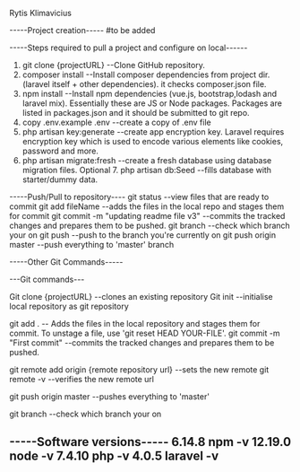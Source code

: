Rytis Klimavicius

-----Project creation-----
#to be added

-----Steps required to pull a project and configure on local------
1. git clone {projectURL} --Clone GitHub repository. 
2. composer install --Install composer dependencies from project dir. (laravel itself + other dependencies). it checks composer.json file.
3. npm install --Install npm dependencies (vue.js, bootstrap,lodash and laravel mix). Essentially these are JS or Node packages. Packages are listed in packages.json and it should be submitted to git repo. 
4. copy .env.example .env --create a copy of .env file
5. php artisan key:generate --create app encryption key. Laravel requires encryption key which is used to encode various elements like cookies, password and more. 
6. php artisan migrate:fresh --create a fresh database using database migration files.
Optional 7. php artisan db:Seed --fills database with starter/dummy data.

-----Push/Pull to repository----
git status --view files that are ready to commit
git add fileName --adds the files in the local repo and stages them for commit
git commit -m "updating readme file v3" --commits the tracked changes and prepares them to be pushed.
git branch --check which branch your on
git push --push to the branch you're currently on
git push origin master --push everything to 'master' branch



-----Other Git Commands-----


---Git commands---

Git clone {projectURL} --clones an existing repository
Git init --initialise local repository as git repository

git add . -- Adds the files in the local repository and stages them for commit. To unstage a file, use 'git reset HEAD YOUR-FILE'.
git commit -m "First commit" --commits the tracked changes and prepares them to be pushed.

git remote add origin {remote repository url} --sets the new remote
git remote -v --verifies the new remote url

git push origin master --pushes everything to 'master'

git branch --check which branch your on








-----Software versions-----
6.14.8  npm -v
12.19.0 node -v
7.4.10  php -v
4.0.5   laravel -v
---------------------------
